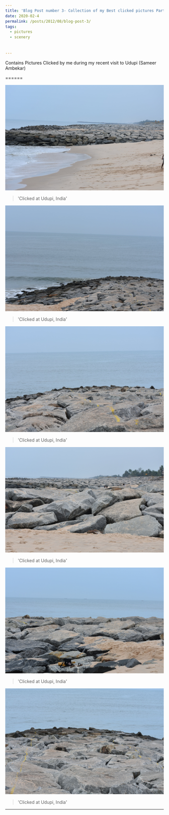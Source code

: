 ```yaml
---
title: 'Blog Post number 3- Collection of my Best clicked pictures Part 2'
date: 2020-02-4
permalink: /posts/2012/08/blog-post-3/
tags:
  - pictures
  - scenery


---
```


Contains Pictures Clicked by me during my recent visit to Udupi (Sameer Ambekar)

======

![](/images/imgs2/DSC_0449-min.JPG)

> 'Clicked at Udupi, India'


![](/images/imgs2/DSC_0327-min.JPG)

> 'Clicked at Udupi, India'


![](/images/imgs2/DSC_0341-min.JPG)

> 'Clicked at Udupi, India'


![](/images/imgs2/DSC_0367-min.JPG)

> 'Clicked at Udupi, India'


![](/images/imgs2/DSC_0370-min.JPG)

> 'Clicked at Udupi, India'


![](/images/imgs2/DSC_0453-min.JPG)

> 'Clicked at Udupi, India'


------